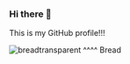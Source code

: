 ### Hi there 👋

This is my GitHub profile!!!

![breadtransparent](https://user-images.githubusercontent.com/83043038/116792407-69adae00-aa8e-11eb-9e22-5016b0be8f4b.png)
^^^^
Bread
